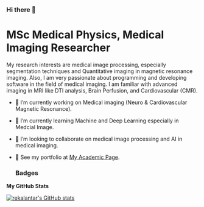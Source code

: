 ### Hi there 👋
MSc Medical Physics, Medical Imaging Researcher
======================================================


My research interests are medical image processing, especially segmentation techniques and Quantitative imaging in magnetic resonance imaging. Also, I am very passionate about programming and developing software in the field of medical imaging. I am familiar with advanced imaging in MRI like DTI analysis, Brain Perfusion, and Cardiovascular (CMR). 


- 🔭 I’m currently working on Medical imaging (Neuro & Cardiovascular Magnetic Resonance).
- 🌱 I’m currently learning Machine and Deep Learning especially in Medcial Image.
- 👯 I’m looking to collaborate on medical image processing and AI in medical imaging.
- 💬 See my portfolio at [My Academic Page](https://imanazinkhah.github.io/).


  ### Badges

<b>My GitHub Stats</b>

<a href="http://www.github.com/imanazinkhah"><img src="https://github-readme-stats.vercel.app/api?username=imanazinkhah&show_icons=true&hide=&title_color=0891b2&text_color=ffffff&icon_color=0891b2&bg_color=1c1917&hide_border=true&show_icons=true" alt="rekalantar's GitHub stats" /></a>

